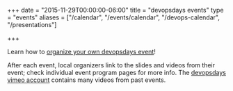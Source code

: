 +++
date = "2015-11-29T00:00:00-06:00"
title = "devopsdays events"
type = "events"
aliases = ["/calendar", "/events/calendar", "/devops-calendar", "/presentations"]

+++

Learn how to [organize your own devopsdays event](/pages/organizing)!

After each event, local organizers link to the slides and videos from their event; check individual event program pages for more info. The [devopsdays vimeo account](https://vimeo.com/devopsdays/albums) contains many videos from past events.
